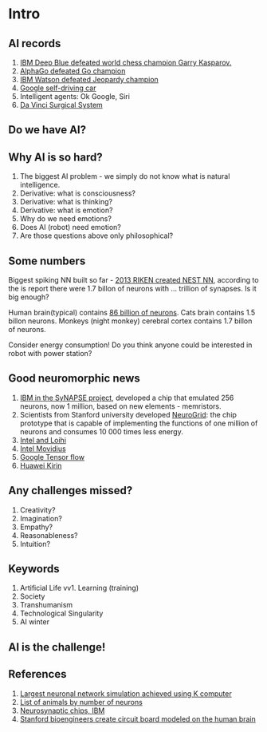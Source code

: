 # Intro

## AI records 

1. [IBM Deep Blue defeated world chess champion Garry Kasparov.](https://en.wikipedia.org/wiki/Deep_Blue_versus_Garry_Kasparov)
1. [AlphaGo defeated Go champion](https://en.wikipedia.org/wiki/AlphaGo)
1. [IBM Watson defeated Jeopardy champion](https://en.wikipedia.org/wiki/Watson_(computer)#Jeopardy!)
1. [Google self-driving car](https://en.wikipedia.org/wiki/Autonomous_car#Google_self-driving_car)
1. Intelligent agents: Ok Google, Siri
1. [Da Vinci Surgical System](https://en.wikipedia.org/wiki/Da_Vinci_Surgical_System)

## Do we have AI?

## Why AI is so hard?

1. The biggest AI problem - we simply do not know what is natural intelligence.
1. Derivative: what is consciousness?
1. Derivative: what is thinking?
1. Derivative: what is emotion? 
1. Why do we need emotions? 
1. Does AI (robot) need emotion?
1. Are those questions above only philosophical?

## Some numbers

Biggest spiking NN built so far - [2013 RIKEN created NEST NN]((http://www.riken.jp/en/pr/press/2013/20130802_1)), according to the is report there were 1.7 billon of neurons with ... trillion of synapses. Is it big enough? 

Human brain(typical) contains [86 billion of neurons](http://en.wikipedia.org/wiki/List_of_animals_by_number_of_neurons).
Cats brain contains 1.5 billon neurons.
Monkeys (night monkey) cerebral cortex contains 1.7 billon of neurons.

Consider energy consumption! 
Do you think anyone could be interested in robot with power station?

## Good neuromorphic news

1. [IBM in the SyNAPSE project](http://www.research.ibm.com/cognitive-computing/neurosynaptic-chips.shtml#fbid=f1HQ57tWR3E), developed a chip that emulated 256 neurons, now 1 million, based on new elements - memristors.
1. Scientists from Stanford university developed [NeuroGrid](http://news.stanford.edu/pr/2014/pr-neurogrid-boahen-engineering-042814.html): the chip prototype that is capable of implementing the functions of one million of neurons and consumes 10 000 times less energy.
2. [Intel and Loihi](https://newsroom.intel.com/editorials/intels-new-self-learning-chip-promises-accelerate-artificial-intelligence/)
3. [Intel Movidius](https://newsroom.intel.com/news/intel-unveils-neural-compute-engine-movidius-myriad-x-vpu-unleash-ai-edge/)
4. [Google Tensor flow](https://www.blog.google/topics/google-cloud/google-cloud-offer-tpus-machine-learning/)
5. [Huawei Kirin](http://consumer.huawei.com/en/press/news/2017/ifa2017-kirin970/)


## Any challenges missed?

1. Creativity?
1. Imagination?
1. Empathy?
1. Reasonableness?
1. Intuition?

## Keywords

1. Artificial Life
vv1. Learning (training)
1. Society
1. Transhumanism
1. Technological Singularity
1. AI winter

## AI is the challenge!

## References

1. [Largest neuronal network simulation achieved using K computer](http://www.riken.jp/en/pr/press/2013/20130802_1)
1. [List of animals by number of neurons](http://en.wikipedia.org/wiki/List_of_animals_by_number_of_neurons)
1. [Neurosynaptic chips, IBM](http://www.research.ibm.com/cognitive-computing/neurosynaptic-chips.shtml#fbid=f1HQ57tWR3E)
1. [Stanford bioengineers create circuit board modeled on the human brain](http://news.stanford.edu/pr/2014/pr-neurogrid-boahen-engineering-042814.html)

